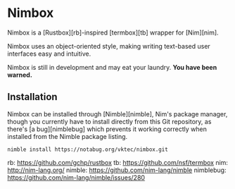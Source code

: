 # Nimbox

Nimbox is a [Rustbox][rb]-inspired [termbox][tb] wrapper for [Nim][nim].

Nimbox uses an object-oriented style, making writing text-based user
interfaces easy and intuitive.

Nimbox is still in development and may eat your laundry. **You have been
warned.**

## Installation

Nimbox can be installed through [Nimble][nimble], Nim's package manager,
though you currently have to install directly from this Git repository,
as there's [a bug][nimblebug] which prevents it working correctly when
installed from the Nimble package listing.

```shell
nimble install https://notabug.org/vktec/nimbox.git
```

rb: https://github.com/gchp/rustbox
tb: https://github.com/nsf/termbox
nim: http://nim-lang.org/
nimble: https://github.com/nim-lang/nimble
nimblebug: https://github.com/nim-lang/nimble/issues/280
